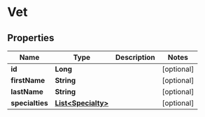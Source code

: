 

# Vet

## Properties

Name | Type | Description | Notes
------------ | ------------- | ------------- | -------------
**id** | **Long** |  |  [optional]
**firstName** | **String** |  |  [optional]
**lastName** | **String** |  |  [optional]
**specialties** | [**List&lt;Specialty&gt;**](Specialty.md) |  |  [optional]



